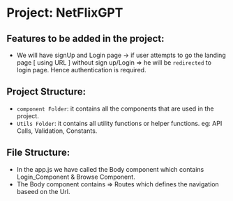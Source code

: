 # Project: NetFlixGPT

## Features to be added in the project:

- We will have signUp and Login page -> if user attempts to go the landing page [ using URL ] without sign up/Login => he will be `redirected` to login page. Hence authentication is required.

## Project Structure:

- `component Folder`: it contains all the components that are used in the project.
- `Utils Folder`: it contains all utility functions or helper functions. eg: API Calls, Validation, Constants.

## File Structure:

- In the app.js we have called the Body component which contains Login_Component & Browse Component.
- The Body component contains => Routes which defines the navigation baseed on the Url.
